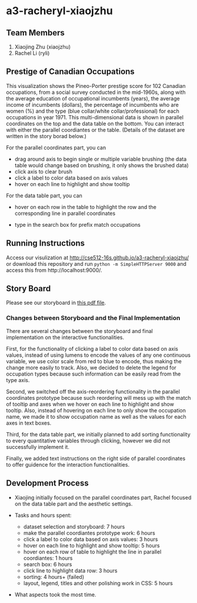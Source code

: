 a3-racheryl-xiaojzhu
===============

## Team Members

1. Xiaojing Zhu (xiaojzhu)
2. Rachel Li (ryli)

## Prestige of Canadian Occupations
This visualization shows the Pineo-Porter prestige score for 102 Canadian occupations, from a social survey conducted in the mid-1960s, along with the average education of occupational incumbents (years), the average income of incumbents (dollars), the percentage of incumbents who are women (%) and the type (blue collar/white collar/professional) for each occupations in year 1971. This multi-dimensional data is shown in  parallel coordinates on the top and the data table on the bottom. You can interact with either the parallel coordiantes or the table. (Details of the dataset are written in the story borad below.)
 
For the parallel coordinates part, you can 

* drag around axis to begin single or multiple variable brushing (the data table would change based on brushing, it only shows the brushed data)
* click axis to clear brush
* click a label to color data based on axis values 
* hover on each line to highlight and show tooltip

For the data table part, you can 

* hover on each row in the table to highlight the row and the corresponding line in parallel coordinates 
<!-- * click column names of quantitative variables to sort based on values in the clicked column   -->
* type in the search box for prefix match occupations


## Running Instructions

Access our visulization at <http://cse512-16s.github.io/a3-racheryl-xiaojzhu/> or download this repository and run `python -m SimpleHTTPServer 9000` and access this from http://localhost:9000/.

## Story Board

Please see our storyboard in [this pdf file](cse512-a3-storyboard.pdf).


### Changes between Storyboard and the Final Implementation

There are several changes between the storyboard and final implementation on the interactive functionalities. 

First, for the functionality of clicking a label to color data based on axis values, instead of using lumens to encode the values of any one continuous variable, we use color scale from red to blue to encode, thus making the change more easily to track. Also, we decided to delete the legend for occupation types because such information can be easily read from the type axis. 

Second, we switched off the axis-reordering functionality in the parallel coordinates prototype because such reordering will mess up with the match of tooltip and axes when we hover on each line to highlight and show tooltip. Also, instead of hovering on each line to only show the occupation name, we made it to show occupation name as well as the values for each axes in text boxes. 

Third, for the data table part, we initially planned to add sorting functionality to every quantitative variables through clicking, however we did not successfully implement it.

Finally, we added text instructions on the right side of parallel coordinates to offer guidence for the interaction functionalities.

## Development Process

<!-- Include:
- Breakdown of how the work was split among the group members.
- A commentary on the development process, including answers to the following questions:
  - Roughly how much time did you spend developing your application?
  - What aspects took the most time? -->

* Xiaojing initially focused on the parallel coordinates part, Rachel focused on the data table part and the aesthetic settings. 

* Tasks and hours spent:
   * dataset selection and storyboard: 7 hours
   * make the parallel coordiantes prototype work: 6 hours
   * click a label to color data based on axis values: 3 hours
   * hover on each line to highlight and show tooltip: 5 hours
   * hover on each row of table to highlight the line in parallel coordiantes: 1 hours
   * search box: 6 hours
   * click line to highlight data row: 3 hours
   * sorting: 4 hours+ (failed) 
   * layout, legend, titles and other polishing work in CSS: 5 hours

* What aspects took the most time. 

<!-- 
- text box of occupation name in paral. coord.
- reorder axes
- coloring of spaghetti lines: lumens by value selected, color by type
- click legend to filter type
- remove or keep the three buttons keep, exclude, reset
- add unit to axes

 Functionality by Members: 
- Xiaojing:
  - legend of type 
	- scrolling in grid
- Rachel:
	- order data alphabetically
	- add unit to axes
	- color and lumens -->
